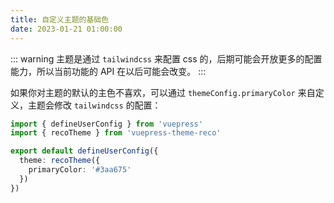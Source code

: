 ```yaml
---
title: 自定义主题的基础色
date: 2023-01-21 01:00:00
---
```


::: warning
主题是通过 `tailwindcss` 来配置 css 的，后期可能会开放更多的配置能力，所以当前功能的 API 在以后可能会改变。
:::

如果你对主题的默认的主色不喜欢，可以通过 `themeConfig.primaryColor` 来自定义，主题会修改 `tailwindcss` 的配置：

```ts
import { defineUserConfig } from 'vuepress'
import { recoTheme } from 'vuepress-theme-reco'

export default defineUserConfig({
  theme: recoTheme({
    primaryColor: '#3aa675'
  })
})
```